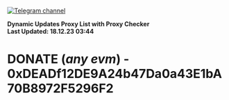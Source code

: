 [![Telegram channel](https://img.shields.io/endpoint?url=https://runkit.io/damiankrawczyk/telegram-badge/branches/master?url=https://t.me/n4z4v0d)](https://t.me/n4z4v0d) 

**Dynamic Updates Proxy List with Proxy Checker**  
**Last Updated: 18.12.23 03:44**

# DONATE (_any evm_) - 0xDEADf12DE9A24b47Da0a43E1bA70B8972F5296F2
